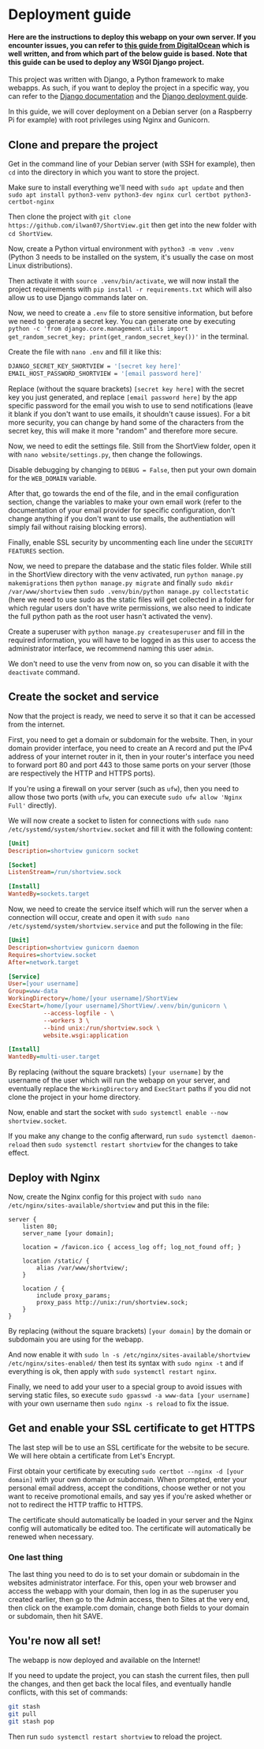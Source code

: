 # Deployment guide

#### **Here are the instructions to deploy this webapp on your own server. If you encounter issues, you can refer to [this guide from DigitalOcean](https://www.digitalocean.com/community/tutorials/how-to-set-up-django-with-postgres-nginx-and-gunicorn-on-ubuntu) which is well written, and from which part of the below guide is based. Note that this guide can be used to deploy any WSGI Django project.**

This project was written with Django, a Python framework to make webapps. As such, if you want to deploy the project in a specific way, you can refer to the [Django documentation](https://docs.djangoproject.com/en/5.2/) and the [Django deployment guide](https://docs.djangoproject.com/en/5.2/howto/deployment/).

In this guide, we will cover deployment on a Debian server (on a Raspberry Pi for example) with root privileges using Nginx and Gunicorn.

## Clone and prepare the project

Get in the command line of your Debian server (with SSH for example), then `cd` into  the directory in which you want to store the project.

Make sure to install everything we'll need with `sudo apt update` and then `sudo apt install python3-venv python3-dev nginx curl certbot python3-certbot-nginx`

Then clone the project with `git clone https://github.com/ilwan07/ShortView.git` then get into the new folder with `cd ShortView`.

Now, create a Python virtual environment with `python3 -m venv .venv` (Python 3 needs to be installed on the system, it's usually the case on most Linux distributions).

Then activate it with `source .venv/bin/activate`, we will now install the project requirements with `pip install -r requirements.txt` which will also allow us to use Django commands later on.

Now, we need to create a `.env` file to store sensitive information, but before we need to generate a secret key. You can generate one by executing `python -c 'from django.core.management.utils import get_random_secret_key; print(get_random_secret_key())'` in the terminal.

Create the file with `nano .env` and fill it like this:

```bash
DJANGO_SECRET_KEY_SHORTVIEW = '[secret key here]'
EMAIL_HOST_PASSWORD_SHORTVIEW = '[email password here]'
```

Replace (without the square brackets) `[secret key here]` with the secret key you just generated, and replace `[email password here]` by the app specific password for the email you wish to use to send notifications (leave it blank if you don't want to use emails, it shouldn't cause issues). For a bit more security, you can change by hand some of the characters from the secret key, this will make it more "random" and therefore more secure.

Now, we need to edit the settings file. Still from the ShortView folder, open it with `nano website/settings.py`, then change the followings.

Disable debugging by changing to `DEBUG = False`, then put your own domain for the `WEB_DOMAIN` variable.

After that, go towards the end of the file, and in the email configuration section, change the variables to make your own email work (refer to the documentation of your email provider for specific configuration, don't change anything if you don't want to use emails, the authentiation will simply fail without raising blocking errors).

Finally, enable SSL security by uncommenting each line under the `SECURITY FEATURES` section.

Now, we need to prepare the database and the static files folder. While still in the ShortView directory with the venv activated, run `python manage.py makemigrations` then `python manage.py migrate` and finally `sudo mkdir /var/www/shortview` then `sudo .venv/bin/python manage.py collectstatic` (here we need to use sudo as the static files will get collected in a folder for which regular users don't have write permissions, we also need to indicate the full python path as the root user hasn't activated the venv).

Create a superuser with `python manage.py createsuperuser` and fill in the required information, you will have to be logged in as this user to access the administrator interface, we recommend naming this user `admin`.

We don't need to use the venv from now on, so you can disable it with the `deactivate` command.

## Create the socket and service

Now that the project is ready, we need to serve it so that  it can be accessed from the internet.

First, you need to get a domain or subdomain for the website. Then, in your domain provider interface, you need to create an A record and put the IPv4 address of your internet router in it, then in your router's interface you need to forward port 80 and port 443 to those same ports on your server (those are respectively the HTTP and HTTPS ports).

If you're using a firewall on your server (such as `ufw`), then you need to allow those two ports (with `ufw`, you can execute `sudo ufw allow 'Nginx Full'` directly).

We will now create a socket to listen for connections with `sudo nano /etc/systemd/system/shortview.socket` and fill it with the following content:

```ini
[Unit]
Description=shortview gunicorn socket

[Socket]
ListenStream=/run/shortview.sock

[Install]
WantedBy=sockets.target
```

Now, we need to create the service itself which will run the server when a connection will occur, create and open it with `sudo nano /etc/systemd/system/shortview.service` and put the following in the file:

```ini
[Unit]
Description=shortview gunicorn daemon
Requires=shortview.socket
After=network.target

[Service]
User=[your username]
Group=www-data
WorkingDirectory=/home/[your username]/ShortView
ExecStart=/home/[your username]/ShortView/.venv/bin/gunicorn \
          --access-logfile - \
          --workers 3 \
          --bind unix:/run/shortview.sock \
          website.wsgi:application

[Install]
WantedBy=multi-user.target
```

By replacing (without the square brackets) `[your username]` by the username of the user which will run the webapp on your server, and eventually replace the `WorkingDirectory` and `ExecStart` paths if you did not clone the project in your home directory.

Now, enable and start the socket with `sudo systemctl enable --now shortview.socket`.

If you make any change to the config afterward, run `sudo systemctl daemon-reload` then `sudo systemctl restart shortview` for the changes to take effect.

## Deploy with Nginx

Now, create the Nginx config for this project with `sudo nano /etc/nginx/sites-available/shortview` and put this in the file:

```nginx
server {
    listen 80;
    server_name [your domain];

    location = /favicon.ico { access_log off; log_not_found off; }

    location /static/ {
        alias /var/www/shortview/;
    }

    location / {
        include proxy_params;
        proxy_pass http://unix:/run/shortview.sock;
    }
}
```

By replacing (without the square brackets) `[your domain]` by the domain or subdomain you are using for the webapp.

And now enable it with `sudo ln -s /etc/nginx/sites-available/shortview /etc/nginx/sites-enabled/` then test its syntax with `sudo nginx -t` and if everything is ok, then apply with `sudo systemctl restart nginx`.

Finally, we need to add your user to a special group to avoid issues with serving static files, so execute `sudo gpasswd -a www-data [your username]` with your own username then `sudo nginx -s reload` to fix the issue.

## Get and enable your SSL certificate to get HTTPS

The last step will be to use an SSL certificate for the website to be secure. We will here obtain a certificate from Let's Encrypt.

First obtain your certificate by executing `sudo certbot --nginx -d [your domain]` with your own domain or subdomain. When prompted, enter your personal email address, accept the conditions, choose wether or not you want to receive promotional emails, and say yes if you're asked whether or not to redirect the HTTP traffic to HTTPS.

The certificate should automatically be loaded in your server and the Nginx config will automatically be edited too. The certificate will automatically be renewed when necessary.

### One last thing

The last thing you need to do is to set your domain or subdomain in the websites administrator interface. For this, open your web browser and access the webapp with your domain, then log in as the superuser you created earlier, then go to the Admin access, then to Sites at the very end, then click on the example.com domain, change both fields to your domain or subdomain, then hit SAVE.

## You're now all set!

The webapp is now deployed and available on the Internet!

If you need to update the project, you can stash the current files, then pull the changes, and then get back the local files, and eventually handle conflicts, with this set of commands:

```bash
git stash
git pull
git stash pop
```

Then run `sudo systemctl restart shortview` to reload the project.
